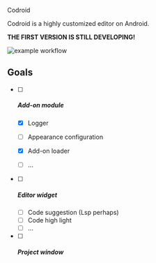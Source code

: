 Codroid

Codroid is a highly customized editor on Android.

**THE FIRST VERSION IS STILL DEVELOPING!**

![example workflow](https://github.com/github/docs/actions/workflows/main.yml/badge.svg)

## Goals

- [ ] ##### Add-on module
  - [x] Logger

  - [ ] Appearance configuration

  - [x] Add-on loader

  - [ ] ...

- [ ] ##### Editor widget
  - [ ] Code suggestion (Lsp perhaps)
  - [ ] Code high light
  - [ ] ...

- [ ] ##### Project window